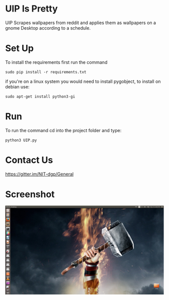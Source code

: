 UIP Is Pretty
=============

UIP Scrapes wallpapers from reddit and applies them as wallpapers on a 
gnome Desktop according to a schedule. 

Set Up
======

To install the requirements first run the command

```
sudo pip install -r requirements.txt
```
if you're on a linux system you would need to install
pygobject, to install on debian use:
```
sudo apt-get install python3-gi
```

Run
===

To run the command cd into the project folder and type:

```
python3 UIP.py
``` 
Contact Us
==========
https://gitter.im/NIT-dgp/General


Screenshot
==========
![alt text](examples/UIP_screenshot.png)
